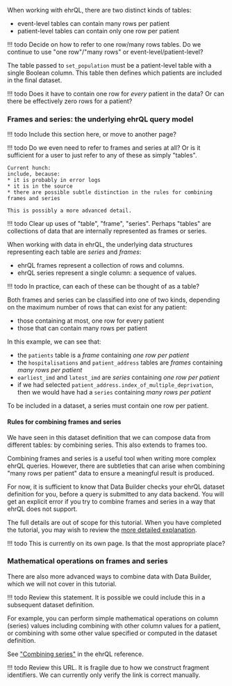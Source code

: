 When working with ehrQL, there are two distinct kinds of tables:

* event-level tables can contain many rows per patient
* patient-level tables can contain only one row per patient

!!! todo
    Decide on how to refer to one row/many rows tables.
    Do we continue to use "one row"/"many rows"
    or event-level/patient-level?

The table passed to `set_population` must be a patient-level table with a single Boolean column.
This table then defines which patients are included in the final dataset.

!!! todo
    Does it have to contain one row for *every* patient in the data?
    Or can there be effectively zero rows for a patient?

### Frames and series: the underlying ehrQL query model

!!! todo
    Include this section here,
    or move to another page?

!!! todo
    Do we even need to refer to frames and series at all?
    Or is it sufficient for a user to just refer to any of these as simply "tables".

    Current hunch:
    include, because:
    * it is probably in error logs
    * it is in the source
    * there are possible subtle distinction in the rules for combining frames and series

    This is possibly a more advanced detail.

!!! todo
    Clear up uses of "table", "frame", "series".
    Perhaps "tables" are collections of data
    that are internally represented as frames or series.

When working with data in ehrQL,
the underlying data structures representing each table are *series* and *frames*:

* ehrQL frames represent a collection of rows and columns.
* ehrQL series represent a single column: a sequence of values.

!!! todo
    In practice, can each of these can be thought of as a table?

Both frames and series can be classified into one of two kinds,
depending on the maximum number of rows that can exist for any patient:

* those containing at most, one row for every patient
* those that can contain many rows per patient

In this example,
we can see that:

* the `patients` table is a *frame*
  containing *one row per patient*
* the `hospitalisations` and `patient_address` tables are *frames*
  containing *many rows per patient*
* `earliest_imd` and `latest_imd` are *series*
  containing *one row per patient*
* if we had selected `patient_address.index_of_multiple_deprivation`,
  then we would have had a `series`
  containing *many rows per patient*

To be included in a dataset,
a series must contain one row per patient.

#### Rules for combining frames and series

We have seen in this dataset definition
that we can compose data from different tables:
by combining series.
This also extends to frames too.

Combining frames and series is a useful tool when writing more complex ehrQL queries.
However, there are subtleties that can arise
when combining "many rows per patient" data
to ensure a meaningful result is produced.

For now, it is sufficient to know that Data Builder checks your ehrQL dataset definition for you,
before a query is submitted to any data backend.
You will get an explicit error
if you try to combine frames and series
in a way that ehrQL does not support.

The full details are out of scope for this tutorial.
When you have completed the tutorial,
you may wish to review the [more detailed explanation](ehrql/combining-series-and-frames.md).

!!! todo
    This is currently on its own page.
    Is that the most appropriate place?

### Mathematical operations on frames and series

There are also more advanced ways to combine data with Data Builder,
which we will not cover in this tutorial.

!!! todo
    Review this statement.
    It is possible we could include this in a subsequent dataset definition.

For example,
you can perform simple mathematical operations on column (series) values
including combining with other column values for a patient,
or combining with some other value specified or computed in the dataset definition.

See ["Combining series"](ehrql/reference.md/#5-combining-series) in the ehrQL reference.

!!! todo
    Review this URL.
    It is fragile due to how we construct fragment identifiers.
    We can currently only verify the link is correct manually.
